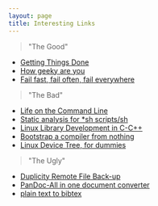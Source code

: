 ```yaml
---
layout: page
title: Interesting Links
---
```



> "The Good"

- <a href="http://chronicle.com/blogs/profhacker/an-introduction-to-gtd-getting-things-done/22719"  target="_blank">Getting Things Done</a>  
- <a href="http://www.joereiss.net/geek/geek.html"  target="_blank">How geeky are you</a>  
- <a href="http://www.newyorker.com/business/currency/fail-fast-fail-often-fail-everywhere"  target="_blank">Fail fast, fail often, fail everywhere</a>  

> "The Bad"

- <a href="http://stephenramsay.us/2011/04/09/life-on-the-command-line/" target="_blank">Life on the Command Line</a> 
- <a href="http://www.shellcheck.net/"  target="_blank">Static analysis for *sh scripts/sh</a>  
- <a href="http://ubuntuforums.org/showthread.php?t=1725448"  target="_blank">Linux Library Development in C-C++</a>  
- <a href="http://homepage.ntlworld.com/edmund.grimley-evans/bcompiler.html" target="_blank">Bootstrap a compiler from nothing</a> 
- <a href="http://events.linuxfoundation.org/sites/events/files/slides/petazzoni-device-tree-dummies.pdf" target="_blank">Linux Device Tree, for dummies</a> 

> "The Ugly"

- <a href="http://duplicity.nongnu.org/"  target="_blank">Duplicity Remote File Back-up</a>
- <a href="http://pandoc.org/"  target="_blank">PanDoc-All in one document converter</a>
- <a href="http://www.snowelm.com/~t/doc/tips/makebib.en.html"  target="_blank">plain text to bibtex</a>

